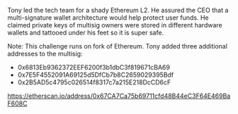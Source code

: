Tony led the tech team for a shady Ethereum L2. He assured the CEO that a multi-signature wallet architecture would help protect user funds. He claimed private keys of multisig owners were stored in different hardware wallets and tattooed under his feet so it is super safe.

Note: This challenge runs on fork of Ethereum. Tony added three additional addresses to the multisig:
- 0x6813Eb9362372EEF6200f3b1dbC3f819671cBA69
- 0x7E5F4552091A69125d5DfCb7b8C2659029395Bdf
- 0x2B5AD5c4795c026514f8317c7a215E218DcCD6cF

https://etherscan.io/address/0x67CA7Ca75b69711cfd48B44eC3F64E469BaF608C
